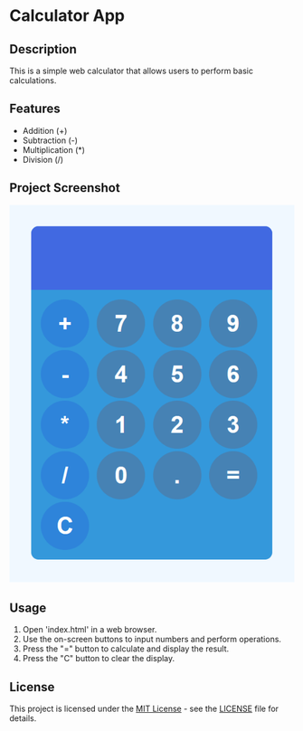 # Calculator App

## Description
This is a simple web calculator that allows users to perform basic calculations.

## Features
- Addition (+)
- Subtraction (-)
- Multiplication (*)
- Division (/)

## Project Screenshot

![Calculator Interface](assets/calculator.png)

## Usage
1. Open 'index.html' in a web browser.
2. Use the on-screen buttons to input numbers and perform operations.
3. Press the "=" button to calculate and display the result.
4. Press the "C" button to clear the display.

## License
This project is licensed under the [MIT License](LICENSE) - see the [LICENSE](LICENSE) file for details.
